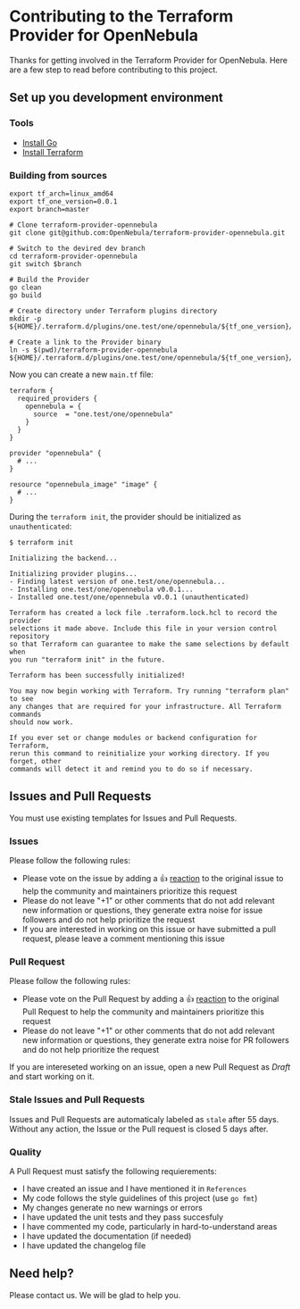 # Contributing to the Terraform Provider for OpenNebula

Thanks for getting involved in the Terraform Provider for OpenNebula. Here are a few step to read before contributing to this project.

## Set up you development environment

### Tools

* [Install Go](https://go.dev/doc/install)
* [Install Terraform](https://learn.hashicorp.com/terraform/getting-started/install)

### Building from sources

```shell
export tf_arch=linux_amd64
export tf_one_version=0.0.1
export branch=master
 
# Clone terraform-provider-opennebula
git clone git@github.com:OpenNebula/terraform-provider-opennebula.git
 
# Switch to the devired dev branch
cd terraform-provider-opennebula
git switch $branch
 
# Build the Provider
go clean
go build

# Create directory under Terraform plugins directory
mkdir -p ${HOME}/.terraform.d/plugins/one.test/one/opennebula/${tf_one_version}/${tf_arch}
 
# Create a link to the Provider binary
ln -s $(pwd)/terraform-provider-opennebula ${HOME}/.terraform.d/plugins/one.test/one/opennebula/${tf_one_version}/${tf_arch}
```

Now you can create a new `main.tf` file:

```hcl
terraform {
  required_providers {
    opennebula = {
      source  = "one.test/one/opennebula"
    }
  }
}

provider "opennebula" {
  # ...
}

resource "opennebula_image" "image" {
  # ...
}
```

During the `terraform init`, the provider should be initialized as `unauthenticated`:

```text
$ terraform init

Initializing the backend...

Initializing provider plugins...
- Finding latest version of one.test/one/opennebula...
- Installing one.test/one/opennebula v0.0.1...
- Installed one.test/one/opennebula v0.0.1 (unauthenticated)

Terraform has created a lock file .terraform.lock.hcl to record the provider
selections it made above. Include this file in your version control repository
so that Terraform can guarantee to make the same selections by default when
you run "terraform init" in the future.

Terraform has been successfully initialized!

You may now begin working with Terraform. Try running "terraform plan" to see
any changes that are required for your infrastructure. All Terraform commands
should now work.

If you ever set or change modules or backend configuration for Terraform,
rerun this command to reinitialize your working directory. If you forget, other
commands will detect it and remind you to do so if necessary.
```

## Issues and Pull Requests

You must use existing templates for Issues and Pull Requests.

### Issues

Please follow the following rules:

* Please vote on the issue by adding a 👍 [reaction](https://blog.github.com/2016-03-10-add-reactions-to-pull-requests-issues-and-comments/) to the original issue to help the community and maintainers prioritize this request
* Please do not leave "+1" or other comments that do not add relevant new information or questions, they generate extra noise for issue followers and do not help prioritize the request
* If you are interested in working on this issue or have submitted a pull request, please leave a comment mentioning this issue

### Pull Request

Please follow the following rules:

* Please vote on the Pull Request by adding a 👍 [reaction](https://blog.github.com/2016-03-10-add-reactions-to-pull-requests-issues-and-comments/) to the original Pull Request to help the community and maintainers prioritize this request
* Please do not leave "+1" or other comments that do not add relevant new information or questions, they generate extra noise for PR followers and do not help prioritize the request

If you are intereseted working on an issue, open a new Pull Request as _Draft_ and start working on it.

### Stale Issues and Pull Requests

Issues and Pull Requests are automaticaly labeled as `stale` after 55 days. Without any action, the Issue or the Pull request is closed 5 days after.

### Quality

A Pull Request must satisfy the following requierements:

* I have created an issue and I have mentioned it in `References`
* My code follows the style guidelines of this project (use `go fmt`)
* My changes generate no new warnings or errors
* I have updated the unit tests and they pass succesfuly
* I have commented my code, particularly in hard-to-understand areas
* I have updated the documentation (if needed)
* I have updated the changelog file

## Need help?

Please contact us. We will be glad to help you.
